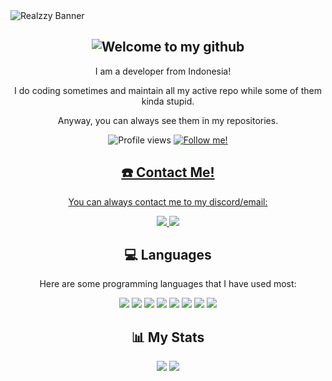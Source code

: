 <img align="center" src="https://raw.githubusercontent.com/then77/then77/main/REALZZY.jpg" alt="Realzzy Banner">
<h2></h2>

<h2 align="center"><img src="https://readme-typing-svg.herokuapp.com?font=Poppins&weight=500&size=30&duration=3000&pause=1000&center=true&width=435&lines=Hello+there!+%F0%9F%91%8B;My+name+is+Realzzy!+%F0%9F%98%8E;Welcome+to+my+github!+%F0%9F%91%A8%E2%80%8D%F0%9F%92%BB" alt="Welcome to my github"></h2>
<p align="center">I am a developer from Indonesia! <img src="https://img.icons8.com/color/64/null/indonesia-circular.png" width="12" height="12" /></p>
<p align="center">I do coding sometimes and maintain all my active repo while some of them kinda stupid. </p>
<p align="center">Anyway, you can always see them in my repositories.</p>
<p align="center">
  <img src="https://komarev.com/ghpvc/?username=then77&color=green" alt="Profile views">
  <a href="https://github.com/then77?tab=followers"><img src="https://img.shields.io/github/followers/then77.svg?style=social&label=Follow%20Me" alt="Follow me!">
</p>

<h2 align="center">☎️ Contact Me!</h2>
<p align="center">You can always contact me to my discord/email:
<p align="center">
  <a href="https://discord.com/users/962658658070704148">
    <img src="https://img.shields.io/badge/The%20Realzy%231965-233e96?logo=Discord&logoColor=white"/>
  </a>
  <a href="mailto:hello@therealzzy.xyz">
    <img src="https://img.shields.io/badge/hello@therealzzy.xyz-f54242?logo=Gmail&logoColor=white"/>
  </a>
</p>

<h2 align="center">💻 Languages</h2>

<p align="center">Here are some programming languages that I have used most:</p>

<p align="center">
  <img src="https://img.shields.io/badge/HTML%205-0e2345?logo=Html5&logoColor=white">
  <img src="https://img.shields.io/badge/CSS-0e2345?logo=CSS3&logoColor=white">
  <img src="https://img.shields.io/badge/Javascript-0e2345?logo=Javascript&logoColor=white">
  <img src="https://img.shields.io/badge/Typescript-0e2345?logo=Typescript&logoColor=white">
  <img src="https://img.shields.io/badge/Python-0e2345?logo=Python&logoColor=white">
  <img src="https://img.shields.io/badge/Java-0e2345?logo=Java&logoColor=white">
  <img src="https://img.shields.io/badge/PHP-0e2345?logo=PHP&logoColor=white">
  <img src="https://img.shields.io/badge/C%2B%2B-0e2345?logo=C%2B%2B&logoColor=white">
</p>

<h2 align="center">📊 My Stats</h2>
<p align="center">
  <img src="https://github-readme-stats-git-masterrstaa-rickstaa.vercel.app/api?username=then77&show_icons=true&theme=blue-green&hide=issues&custom_title=My%20Github%20Stats!">
  <img src="https://github-readme-stats-git-masterrstaa-rickstaa.vercel.app/api/top-langs/?username=then77&hide=markdown,yaml,json&show_icons=true&theme=blue-green&count_private=true&hide_title=true">
</p>

